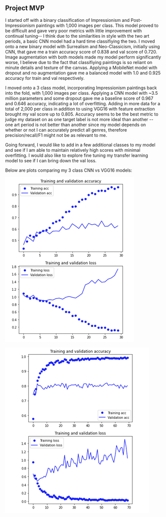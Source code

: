 ## Project MVP

I started off with a binary classification of Impressionism and Post-Impressionism paintings with 1,000 images per class. This model proved to be difficult and gave very poor metrics with little improvement with continual tuning-- I think due to the similarities in style with the two art periods, a basic CNN model had a hard time classifiying the two. I moved onto a new binary model with Surrealism and Neo-Classicism, initially using CNN, that gave me a train accuracy score of 0.838 and val score of 0.720. Image augmentation with both models made my model perform significantly worse, I believe due to the fact that classifiying paintings is so reliant on minute details and texture of the canvas. Applying a MobileNet model with dropout and no augmentation gave me a balanced model with 1.0 and 0.925 accuracy for train and val respectively. 

I moved onto a 3 class model, incorporating Impressionism paintings back into the fold, with 1,000 images per class. Applying a CNN model with ~3.5 million parameters and some dropout gave me a baseline score of 0.967 and 0.646 accuracy, indicating a lot of overfitting. Adding in more data for a total of 2,000 per class in addition to using VGG16 with feature extraction brought my val score up to 0.805. Accuracy seems to be the best metric to judge my dataset on as one target label is not more ideal than another -- one art period is not better than another since my model depends on whether or not I can accurately predict all genres, therefore precision/recall/F1 might not be as relevant to me.

Going forward, I would like to add in a few additional classes to my model and see if I am able to maintain relatively high scores with minimal overfitting. I would also like to explore fine tuning my transfer learning model to see if I can bring down the val loss. 

Below are plots comparing my 3 class CNN vs VGG16 models:

![Figure 1-1](threemodelcnn.png "Figure 1-1")

![Figure 1-2](threemodeltransfer.png "Figure 1-2")




